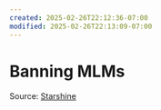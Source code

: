 ```yaml
---
created: 2025-02-26T22:12:36-07:00
modified: 2025-02-26T22:13:09-07:00
---
```


# Banning MLMs

Source: [Starshine](https://bsky.app/profile/starshine.bsky.social/post/3kxmfrwpkhl2i)
